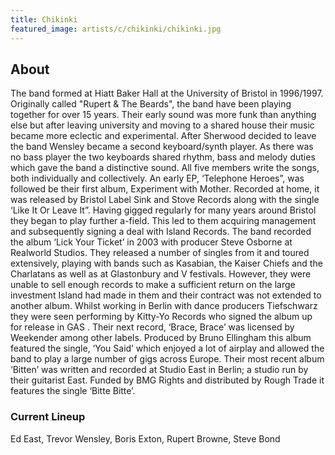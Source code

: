 ```yaml
---
title: Chikinki
featured_image: artists/c/chikinki/chikinki.jpg
---
```

## About

The band formed at Hiatt Baker Hall at the University of Bristol in 1996/1997. Originally called "Rupert & The Beards", the band have been playing together for over 15 years. Their early sound was more funk than anything else but after leaving university and moving to a shared house their music became more eclectic and experimental. After Sherwood decided to leave the band Wensley became a second keyboard/synth player. As there was no bass player the two keyboards shared rhythm, bass and melody duties which gave the band a distinctive sound. All five members write the songs, both individually and collectively. An early EP, ‘Telephone Heroes”, was followed be their first album, Experiment with Mother. Recorded at home, it was released by Bristol Label Sink and Stove Records along with the single ‘Like It Or Leave It”. Having gigged regularly for many years around Bristol they began to play further a-field. This led to them acquiring management and subsequently signing a deal with Island Records. The band recorded the album ‘Lick Your Ticket’ in 2003 with producer Steve Osborne at Realworld Studios. They released a number of singles from it and toured extensively, playing with bands such as Kasabian, the Kaiser Chiefs and the Charlatans as well as at Glastonbury and V festivals. However, they were unable to sell enough records to make a sufficient return on the large investment Island had made in them and their contract was not extended to another album. Whilst working in Berlin with dance producers Tiefschwarz they were seen performing by Kitty-Yo Records who signed the album up for release in GAS . Their next record, ‘Brace, Brace’ was licensed by Weekender among other labels. Produced by Bruno Ellingham this album featured the single, ‘You Said’ which enjoyed a lot of airplay and allowed the band to play a large number of gigs across Europe. Their most recent album ‘Bitten’ was written and recorded at Studio East in Berlin; a studio run by their guitarist East. Funded by BMG Rights and distributed by Rough Trade it features the single ‘Bitte Bitte’.

### Current Lineup

Ed East, Trevor Wensley, Boris Exton, Rupert Browne, Steve Bond

